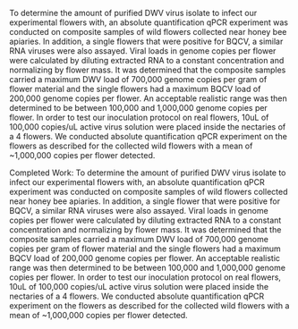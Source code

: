 To determine the amount of purified DWV virus isolate to infect our experimental flowers with, an absolute quantification qPCR experiment was conducted on composite samples of wild flowers collected near honey bee apiaries. In addition, a single flowers that were positive for BQCV, a similar RNA viruses were also assayed. Viral loads in genome copies per flower were calculated by diluting extracted RNA to a constant concentration and normalizing by flower mass. It was determined that the composite samples carried a maximum DWV load of 700,000 genome copies per gram of flower material and the single flowers had a maximum BQCV load of 200,000 genome copies per flower. An acceptable realistic range was then determined to be between 100,000 and 1,000,000 genome copies per flower. In order to test our inoculation protocol on real flowers, 10uL of 100,000 copies/uL active virus solution were placed inside the nectaries of a 4 flowers. We conducted absolute quantification qPCR experiment on the flowers as described for the collected wild flowers with a mean of ~1,000,000 copies per flower detected. 


Completed Work: To determine the amount of purified DWV virus isolate to infect our experimental flowers with, an absolute quantification qPCR experiment was conducted on composite samples of wild flowers collected near honey bee apiaries. In addition, a single flower that were positive for BQCV, a similar RNA viruses were also assayed. Viral loads in genome copies per flower were calculated by diluting extracted RNA to a constant concentration and normalizing by flower mass. It was determined that the composite samples carried a maximum DWV load of 700,000 genome copies per gram of flower material and the single flowers had a maximum BQCV load of 200,000 genome copies per flower. An acceptable realistic range was then determined to be between 100,000 and 1,000,000 genome copies per flower. In order to test our inoculation protocol on real flowers, 10uL of 100,000 copies/uL active virus solution were placed inside the nectaries of a 4 flowers. We conducted absolute quantification qPCR experiment on the flowers as described for the collected wild flowers with a mean of ~1,000,000 copies per flower detected.